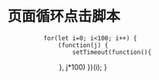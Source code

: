 # 页面循环点击脚本 #


              for(let i=0; i<100; i++) {
                  (function(j) {
                      setTimeout(function(){
                          
                      }, j*100)
                  })(i);
              }
